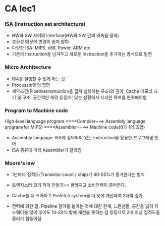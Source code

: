 # CA lec1

### ISA (Instruction set architecture)

- HW와 SW 사이의 Interface(HW와 SW 간의 약속을 정의)
- 호환성 때문에 변경이 쉽지 않다.
- 다양한 ISA: MIPS, x86, Power, ARM etc 
- 기존의 Instruction을 남겨두고 새로운 Instruction을 추가하는 방식으로 발전

### Micro Architecture 

- ISA를 실행할 수 있게 하는 것
- Processor들의 집합
- 제약조건(Pipeline(Instruction을 겹쳐 실행하는 구조)의 깊이, Cache 메모리 크기 및 구조,  공간적인 제약 등등)이 있는 상황에서 디자인 목표를 만족해야함

### Program to Machine code

High-level language program ====Compiler===> Assembly language program(for MIPS) ====Assembler====> Machine code(0과 1의 조합)

* Assembly language: ISA에 정의되어 있는 Instruction을 활용한 프로그래밍 언어
* ISA 종류에 따라 Assembler가 달라짐

### Moore's law

- 1년마다 집적도(Transistor count / chip)가 40-55%가 증가한다는 법칙
- 트랜지스터 크기 작게 만들기=> 빨라지고 소비전력이 줄어든다.

- Cache를 더 크게하고 Prefetch system을 더 낫게 개선하여 2배씩 증가

- 전력에 의한 열, Pipeline 길이를 늘이는 것에 대한 한계, 느린선들, 공간을 넓혀 하드웨어를 많이 넣어도 10-20% 밖에 개선을 못하는 점 등등으로 2배 이상 집적도를 올리기 힘들어짐
